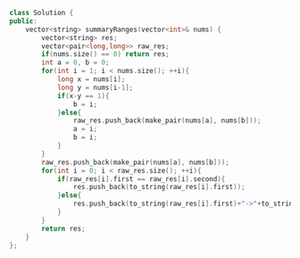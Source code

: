 <!--
 * @Author: your name
 * @Date: 2021-01-10 21:26:45
 * @LastEditTime: 2021-01-10 21:27:08
 * @LastEditors: Please set LastEditors
 * @Description: In User Settings Edit
 * @FilePath: /projects/leetcode/228. 汇总区间.md
-->
```c++
class Solution {
public:
    vector<string> summaryRanges(vector<int>& nums) {
        vector<string> res;
        vector<pair<long,long>> raw_res;
        if(nums.size() == 0) return res;
        int a = 0, b = 0;
        for(int i = 1; i < nums.size(); ++i){
            long x = nums[i];
            long y = nums[i-1];
            if(x-y == 1){
                b = i;
            }else{
                raw_res.push_back(make_pair(nums[a], nums[b]));
                a = i;
                b = i;
            }
        }
        raw_res.push_back(make_pair(nums[a], nums[b]));
        for(int i = 0; i < raw_res.size(); ++i){
            if(raw_res[i].first == raw_res[i].second){
                res.push_back(to_string(raw_res[i].first));
            }else{
                res.push_back(to_string(raw_res[i].first)+"->"+to_string(raw_res[i].second));
            }
        }
        return res;
    }
};
```